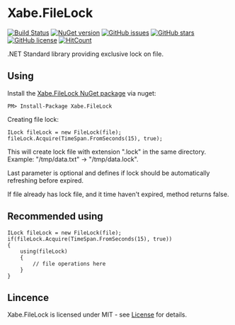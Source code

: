 # Xabe.FileLock  
[![Build Status](https://travis-ci.org/tomaszzmuda/Xabe.FileLock.svg?branch=master)](https://travis-ci.org/tomaszzmuda/Xabe.FileLock)
[![NuGet version](https://badge.fury.io/nu/Xabe.FileLock.svg)](https://badge.fury.io/nu/Xabe.FileLock)
[![GitHub issues](https://img.shields.io/github/issues/tomaszzmuda/Xabe.FileLock.svg)](https://github.com/tomaszzmuda/Xabe.FileLock/issues)
[![GitHub stars](https://img.shields.io/github/stars/tomaszzmuda/Xabe.FileLock.svg)](https://github.com/tomaszzmuda/Xabe.FileLock/stargazers)
[![GitHub license](https://img.shields.io/badge/license-MIT-blue.svg)](https://raw.githubusercontent.com/tomaszzmuda/Xabe.FileLock/master/LICENSE.md)
[![HitCount](http://hits.dwyl.io/tomaszzmuda/Xabe.FileLock.svg)](http://hits.dwyl.io/tomaszzmuda/Xabe.FileLock)

.NET Standard library providing exclusive lock on file.

## Using ##

Install the [Xabe.FileLock NuGet package](https://www.nuget.org/packages/Xabe.FileLock "") via nuget:

	PM> Install-Package Xabe.FileLock
	
Creating file lock:

	ILock fileLock = new FileLock(file);
	fileLock.Acquire(TimeSpan.FromSeconds(15), true);
	
This will create lock file with extension ".lock" in the same directory. Example: "/tmp/data.txt" -> "/tmp/data.lock".

Last parameter is optional and defines if lock should be automatically refreshing before expired.

If file already has lock file, and it time haven't expired, method returns false.

## Recommended using ##

	ILock fileLock = new FileLock(file);
	if(fileLock.Acquire(TimeSpan.FromSeconds(15), true))
	{
		using(fileLock)
		{
			// file operations here
		}
	}
	
## Lincence ## 

Xabe.FileLock is licensed under MIT - see [License](LICENSE.md) for details.
